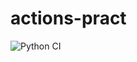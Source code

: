 # actions-pract
![Python CI](https://github.com/Maxim-Komogortsev/actions-pract/actions/workflows/check_hello.yml/badge.svg)